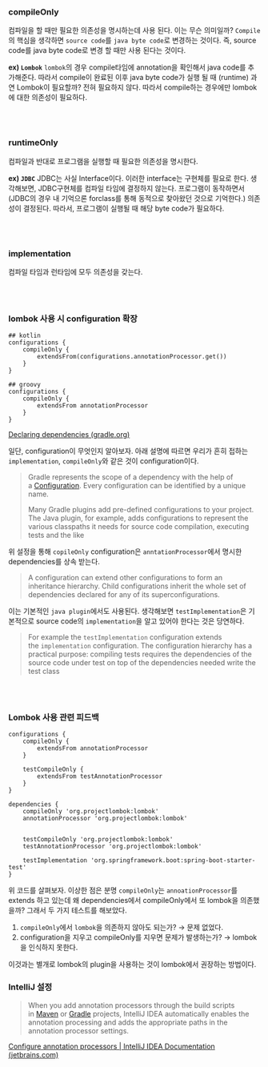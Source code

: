 
### compileOnly

컴파일을 할 때만 필요한 의존성을 명시하는데 사용 된다. 이는 무슨 의미일까?
`Compile`의 핵심을 생각하면 `source code`를 `java byte code`로 변경하는 것이다.
즉, source code를 java byte code로 변경 할 때만 사용 된다는 것이다.

**ex) `Lombok`**
`lombok`의 경우 compile타임에 annotation을 확인해서 java code를 추가해준다. 따라서 compile이 완료된 이후 java byte code가 실행 될 때 (runtime) 과연 Lombok이 필요할까?
전혀 필요하지 않다. 
따라서 compile하는 경우에만 lombok에 대한 의존성이 필요하다.

<br><br>
### runtimeOnly

컴파일과 반대로 프로그램을 실행할 때 필요한 의존성을 명시한다. 

**ex) `JDBC`**
JDBC는 사실 Interface이다. 이러한 interface는 구현체를 필요로 한다. 
생각해보면, JDBC구현체를 컴파일 타임에 결정하지 않는다. 프로그램이 동작하면서 (JDBC의 경우 내 기억으론 forclass를 통해 동적으로 찾아왔던 것으로 기억한다.) 의존성이 결정된다.
따라서, 프로그램이 실행될 때 해당 byte code가 필요하다.

<br><br>

### implementation

컴파일 타임과 런타임에 모두 의존성을 갖는다.

<br><br>

### lombok 사용 시 configuration 확장

```
## kotlin
configurations {
    compileOnly {
        extendsFrom(configurations.annotationProcessor.get())
    }
}

## groovy
configurations {  
    compileOnly {  
        extendsFrom annotationProcessor  
    }  
}

```

[Declaring dependencies (gradle.org)](https://docs.gradle.org/current/userguide/declaring_dependencies.html)

일단, configuration이 무엇인지 알아보자. 아래 설명에 따르면 우리가 흔히 접하는 `implementation`, `compileOnly`와 같은 것이 configuration이다.
> Gradle represents the scope of a dependency with the help of a [Configuration](https://docs.gradle.org/current/dsl/org.gradle.api.artifacts.Configuration.html).
> Every configuration can be identified by a unique name.
> 
> Many Gradle plugins add pre-defined configurations to your project. The Java plugin, for example, adds configurations to represent the various classpaths it needs for source code compilation, executing tests and the like

위 설정을 통해 `copileOnly` configuration은 `anntationProcessor`에서 명시한 dependencies를 상속 받는다.

> A configuration can extend other configurations to form an inheritance hierarchy.
> Child configurations inherit the whole set of dependencies declared for any of its superconfigurations.

이는 기본적인 `java plugin`에서도 사용된다. 생각해보면 `testImplementation`은 기본적으로 source code의 `implementation`을 알고 있어야 한다는 것은 당연하다.
> For example the `testImplementation` configuration extends the `implementation` configuration. The configuration hierarchy has a practical purpose: compiling tests requires the dependencies of the source code under test on top of the dependencies needed write the test class


<br><br>

### Lombok 사용 관련 피드백

```
configurations {  
    compileOnly {  
        extendsFrom annotationProcessor  
    }  
  
    testCompileOnly {  
        extendsFrom testAnnotationProcessor  
    }  
}  
  
dependencies {  
    compileOnly 'org.projectlombok:lombok'  
    annotationProcessor 'org.projectlombok:lombok'  
  
  
    testCompileOnly 'org.projectlombok:lombok'  
    testAnnotationProcessor 'org.projectlombok:lombok'  
  
    testImplementation 'org.springframework.boot:spring-boot-starter-test'  
}
```

위 코드를 살펴보자. 이상한 점은 분명 `compileOnly`는 `annoationProcessor`를 extends 하고 있는데 왜 dependencies에서  compileOnly에서 또 lombok을 의존했을까?
그래서 두 가지 테스트를 해보았다.
1. `compileOnly`에서 `lombok`을 의존하지 않아도 되는가? → 문제 없었다.
2. configuration을 지우고 compileOnly를 지우면 문제가 발생하는가? → lombok을 인식하지 못한다.

이것과는 별개로 lombok의 plugin을 사용하는 것이 lombok에서 권장하는 방법이다.


### IntelliJ 설정

>When you add annotation processors through the build scripts in [Maven](https://www.jetbrains.com/help/idea/work-with-maven-dependencies.html#annotation_processors) or [Gradle](https://www.jetbrains.com/help/idea/annotation-processors-support.html#gradle_annotations) projects, IntelliJ IDEA automatically enables the annotation processing and adds the appropriate paths in the annotation processor settings.

[Configure annotation processors | IntelliJ IDEA Documentation (jetbrains.com)](https://www.jetbrains.com/help/idea/annotation-processors-support.html#annotation_processing)